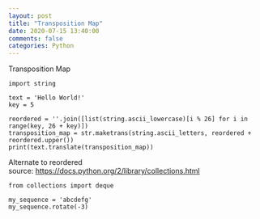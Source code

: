 ```yaml
---
layout: post
title: "Transposition Map"
date: 2020-07-15 13:40:00 
comments: false
categories: Python
---
```


Transposition Map

```
import string

text = 'Hello World!'
key = 5

reordered = ''.join([list(string.ascii_lowercase)[i % 26] for i in range(key, 26 + key)])
transposition_map = str.maketrans(string.ascii_letters, reordered + reordered.upper())
print(text.translate(transposition_map))
```


Alternate to reordered<br />
source: <a href='https://docs.python.org/2/library/collections.html'>https://docs.python.org/2/library/collections.html</a>
```
from collections import deque

my_sequence = 'abcdefg'
my_sequence.rotate(-3)
```